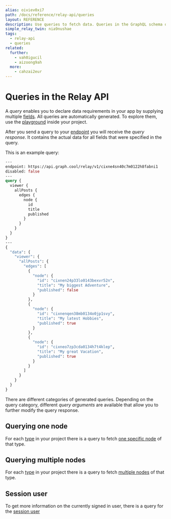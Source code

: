 ```yaml
---
alias: oiviev0xi7
path: /docs/reference/relay-api/queries
layout: REFERENCE
description: Use queries to fetch data. Queries in the GraphQL schema of your project are derived from types and relations that you defined.
simple_relay_twin: nia9nushae
tags:
  - relay-api
  - queries
related:
  further:
    - vah0igucil
    - aizoong9ah
  more:
    - cahzai2eur
---
```


# Queries in the Relay API

A *query* enables you to declare data requirements in your app by supplying multiple [fields](!alias-teizeit5se).
All queries are automatically generated. To explore them, use the [playground](!alias-uh8shohxie#playground) inside your project.

After you send a query to your [endpoint](!alias-yahph3foch#project-endpoints) you will receive the *query response*. It contains the actual data for all fields that were specified in the query.

This is an example query:

```graphql
---
endpoint: https://api.graph.cool/relay/v1/cixne4sn40c7m0122h8fabni1
disabled: false
---
query {
  viewer {
    allPosts {
      edges {
        node {
          id
          title
          published
        }
      }
    }
  }
}
---
{
  "data": {
    "viewer": {
      "allPosts": {
        "edges": [
          {
            "node": {
              "id": "cixnen24p33lo0143bexvr52n",
              "title": "My biggest Adventure",
              "published": false
            }
          },
          {
            "node": {
              "id": "cixnenqen38mb0134o0jp1svy",
              "title": "My latest Hobbies",
              "published": true
            }
          },
          {
            "node": {
              "id": "cixneo7zp3cda0134h7t4klep",
              "title": "My great Vacation",
              "published": true
            }
          }
        ]
      }
    }
  }
}
```

There are different categories of generated queries. Depending on the query category, different *query arguments* are available that allow you to further modify the query response.

## Querying one node

For each [type](!alias-ij2choozae) in your project there is a query to fetch [one specific node](!alias-ga4chied8m) of that type.

## Querying multiple nodes

For each [type](!alias-ij2choozae) in your project there is a query to fetch [multiple nodes](!alias-uu4ohnaih7) of that type.

## Session user

To get more information on the currently signed in user, there is a query for the [session user](!alias-peyaaph9vi)
